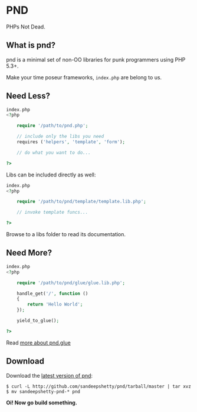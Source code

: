 
# PND

PHPs Not Dead.


## What is pnd?

pnd is a minimal set of non-OO libraries for punk programmers using PHP 5.3+.

Make your time poseur frameworks, `index.php` are belong to us.


## Need Less?
``` php
index.php
<?php

	require '/path/to/pnd.php';

	// include only the libs you need
	requires ('helpers', 'template', 'form');

	// do what you want to do...

?>
```

Libs can be included directly as well:

``` php
index.php
<?php

	require '/path/to/pnd/template/template.lib.php';

	// invoke template funcs...

?>
```

Browse to a libs folder to read its documentation.


## Need More?

``` php
index.php
<?php

	require '/path/to/pnd/glue/glue.lib.php';

	handle_get('/', function ()
	{
		return 'Hello World';
	});

	yield_to_glue();

?>
```
Read [more about pnd.glue](https://github.com/sandeepshetty/pnd/tree/master/glue)


## Download

Download the [latest version of pnd](https://github.com/sandeepshetty/pnd/archives/master):

```shell
$ curl -L http://github.com/sandeepshetty/pnd/tarball/master | tar xvz
$ mv sandeepshetty-pnd-* pnd
```

**Oi! Now go build something.**
